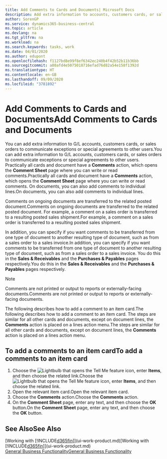 ```yaml
---
title: Add Comments to Cards and Documents| Microsoft Docs
description: Add extra information to accounts, customers cards, or sales orders to communicate agreements, such as a special price or delivery method, to other users.
author: SorenGP
ms.service: dynamics365-business-central
ms.topic: article
ms.devlang: na
ms.tgt_pltfrm: na
ms.workload: na
ms.search.keywords: tasks, work
ms.date: 04/01/2020
ms.author: edupont
ms.openlocfilehash: f1127bd8e99f8ef6342ec240b4f42b52b11b36bb
ms.sourcegitcommit: a80afd4e5075018716efad76d82a54e158f1392d
ms.translationtype: HT
ms.contentlocale: en-GB
ms.lasthandoff: 09/09/2020
ms.locfileid: "3781892"
---
```

# <a name="add-comments-to-cards-and-documents"></a><span data-ttu-id="00470-103">Add Comments to Cards and Documents</span><span class="sxs-lookup"><span data-stu-id="00470-103">Add Comments to Cards and Documents</span></span>
<span data-ttu-id="00470-104">You can add extra information to G/L accounts, customers cards, or sales orders to communicate exceptions or special agreements to other users.</span><span class="sxs-lookup"><span data-stu-id="00470-104">You can add extra information to G/L accounts, customers cards, or sales orders to communicate exceptions or special agreements to other users.</span></span>
<span data-ttu-id="00470-105">Practically all cards and document have a **Comments** action, which opens the **Comment Sheet** page where you can write or read comments.</span><span class="sxs-lookup"><span data-stu-id="00470-105">Practically all cards and document have a **Comments** action, which opens the **Comment Sheet** page where you can write or read comments.</span></span> <span data-ttu-id="00470-106">On documents, you can also add comments to individual lines.</span><span class="sxs-lookup"><span data-stu-id="00470-106">On documents, you can also add comments to individual lines.</span></span>

<span data-ttu-id="00470-107">Comments on ongoing documents are transferred to the related posted document.</span><span class="sxs-lookup"><span data-stu-id="00470-107">Comments on ongoing documents are transferred to the related posted document.</span></span> <span data-ttu-id="00470-108">For example, a comment on a sales order is transferred to a resulting posted sales shipment.</span><span class="sxs-lookup"><span data-stu-id="00470-108">For example, a comment on a sales order is transferred to a resulting posted sales shipment.</span></span>

<span data-ttu-id="00470-109">In addition, you can specify if you want comments to be transferred from one type of document to another resulting type of document, such as from a sales order to a sales invoice.</span><span class="sxs-lookup"><span data-stu-id="00470-109">In addition, you can specify if you want comments to be transferred from one type of document to another resulting type of document, such as from a sales order to a sales invoice.</span></span> <span data-ttu-id="00470-110">You do this in the **Sales & Receivables** and the **Purchases & Payables** pages respectively.</span><span class="sxs-lookup"><span data-stu-id="00470-110">You do this in the **Sales & Receivables** and the **Purchases & Payables** pages respectively.</span></span>

> [!NOTE]
> <span data-ttu-id="00470-111">Comments are not printed or output to reports or externally-facing documents.</span><span class="sxs-lookup"><span data-stu-id="00470-111">Comments are not printed or output to reports or externally-facing documents.</span></span>

<span data-ttu-id="00470-112">The following describes how to add a comment to an item card.</span><span class="sxs-lookup"><span data-stu-id="00470-112">The following describes how to add a comment to an item card.</span></span> <span data-ttu-id="00470-113">The steps are similar for all other cards and documents, except on document lines, the **Comments** action is placed on a lines action menu.</span><span class="sxs-lookup"><span data-stu-id="00470-113">The steps are similar for all other cards and documents, except on document lines, the **Comments** action is placed on a lines action menu.</span></span>

## <a name="to-add-a-comments-to-an-item-card"></a><span data-ttu-id="00470-114">To add a comments to an item card</span><span class="sxs-lookup"><span data-stu-id="00470-114">To add a comments to an item card</span></span>
1. <span data-ttu-id="00470-115">Choose the ![Lightbulb that opens the Tell Me feature](media/ui-search/search_small.png "Tell me what you want to do") icon, enter **Items**, and then choose the related link.</span><span class="sxs-lookup"><span data-stu-id="00470-115">Choose the ![Lightbulb that opens the Tell Me feature](media/ui-search/search_small.png "Tell me what you want to do") icon, enter **Items**, and then choose the related link.</span></span>
2. <span data-ttu-id="00470-116">Open the relevant item card.</span><span class="sxs-lookup"><span data-stu-id="00470-116">Open the relevant item card.</span></span>
3. <span data-ttu-id="00470-117">Choose the **Comments** action.</span><span class="sxs-lookup"><span data-stu-id="00470-117">Choose the **Comments** action.</span></span>
4. <span data-ttu-id="00470-118">On the **Comment Sheet** page, enter any text, and then choose the **OK** button.</span><span class="sxs-lookup"><span data-stu-id="00470-118">On the **Comment Sheet** page, enter any text, and then choose the **OK** button.</span></span>

## <a name="see-also"></a><span data-ttu-id="00470-119">See Also</span><span class="sxs-lookup"><span data-stu-id="00470-119">See Also</span></span>
<span data-ttu-id="00470-120">[Working with [!INCLUDE[d365fin](includes/d365fin_md.md)]](ui-work-product.md)</span><span class="sxs-lookup"><span data-stu-id="00470-120">[Working with [!INCLUDE[d365fin](includes/d365fin_md.md)]](ui-work-product.md)</span></span>  
[<span data-ttu-id="00470-121">General Business Functionality</span><span class="sxs-lookup"><span data-stu-id="00470-121">General Business Functionality</span></span>](ui-across-business-areas.md)
